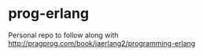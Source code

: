 prog-erlang
===========

Personal repo to follow along with http://pragprog.com/book/jaerlang2/programming-erlang
